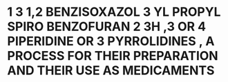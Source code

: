 # 1 3 1,2 BENZISOXAZOL 3 YL PROPYL SPIRO BENZOFURAN 2 3H ,3 OR 4 PIPERIDINE OR 3 PYRROLIDINES , A PROCESS FOR THEIR PREPARATION AND THEIR USE AS MEDICAMENTS